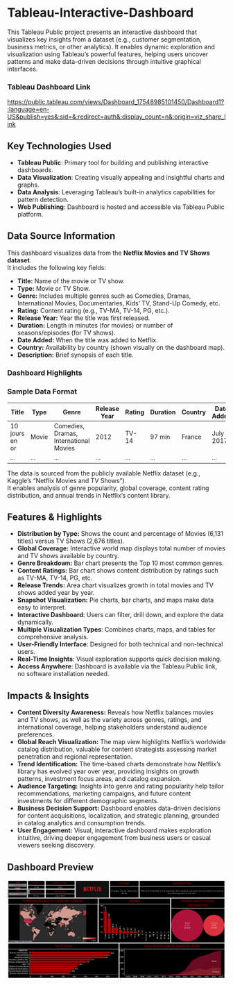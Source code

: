 # Tableau-Interactive-Dashboard

This Tableau Public project presents an interactive dashboard that visualizes key insights from a dataset (e.g., customer segmentation, business metrics, or other analytics). It enables dynamic exploration and visualization using Tableau’s powerful features, helping users uncover patterns and make data-driven decisions through intuitive graphical interfaces.

### Tableau Dashboard Link

https://public.tableau.com/views/Dashboard_17548985101450/Dashboard1?:language=en-US&publish=yes&:sid=&:redirect=auth&:display_count=n&:origin=viz_share_link

## Key Technologies Used

- **Tableau Public**: Primary tool for building and publishing interactive dashboards.
- **Data Visualization**: Creating visually appealing and insightful charts and graphs.
- **Data Analysis**: Leveraging Tableau’s built-in analytics capabilities for pattern detection.
- **Web Publishing**: Dashboard is hosted and accessible via Tableau Public platform.

## Data Source Information

This dashboard visualizes data from the **Netflix Movies and TV Shows dataset**.  
It includes the following key fields:

- **Title:** Name of the movie or TV show.
- **Type:** Movie or TV Show.
- **Genre:** Includes multiple genres such as Comedies, Dramas, International Movies, Documentaries, Kids’ TV, Stand-Up Comedy, etc.
- **Rating:** Content rating (e.g., TV-MA, TV-14, PG, etc.).
- **Release Year:** Year the title was first released.
- **Duration:** Length in minutes (for movies) or number of seasons/episodes (for TV shows).
- **Date Added:** When the title was added to Netflix.
- **Country:** Availability by country (shown visually on the dashboard map).
- **Description:** Brief synopsis of each title.

### Dashboard Highlights



### Sample Data Format

| Title                        | Type   | Genre                         | Release Year | Rating | Duration | Country    | Date Added   |
|------------------------------|--------|-------------------------------|--------------|--------|----------|------------|--------------|
| 10 jours en or               | Movie  | Comedies, Dramas, International Movies | 2012         | TV-14  | 97 min   | France     | July 1, 2017 |
| ...                          | ...    | ...                           | ...          | ...    | ...      | ...        | ...          |

The data is sourced from the publicly available Netflix dataset (e.g., Kaggle’s “Netflix Movies and TV Shows”).  
It enables analysis of genre popularity, global coverage, content rating distribution, and annual trends in Netflix’s content library.



## Features & Highlights

- **Distribution by Type:** Shows the count and percentage of Movies (6,131 titles) versus TV Shows (2,676 titles).
- **Global Coverage:** Interactive world map displays total number of movies and TV shows available by country.
- **Genre Breakdown:** Bar chart presents the Top 10 most common genres.
- **Content Ratings:** Bar chart shows content distribution by ratings such as TV-MA, TV-14, PG, etc.
- **Release Trends:** Area chart visualizes growth in total movies and TV shows added year by year.
- **Snapshot Visualization:** Pie charts, bar charts, and maps make data easy to interpret.
- **Interactive Dashboard**: Users can filter, drill down, and explore the data dynamically.
- **Multiple Visualization Types**: Combines charts, maps, and tables for comprehensive analysis.
- **User-Friendly Interface**: Designed for both technical and non-technical users.
- **Real-Time Insights**: Visual exploration supports quick decision making.
- **Access Anywhere**: Dashboard is available via the Tableau Public link, no software installation needed.

## Impacts & Insights

- **Content Diversity Awareness:** Reveals how Netflix balances movies and TV shows, as well as the variety across genres, ratings, and international coverage, helping stakeholders understand audience preferences.
- **Global Reach Visualization:** The map view highlights Netflix’s worldwide catalog distribution, valuable for content strategists assessing market penetration and regional representation.
- **Trend Identification:** The time-based charts demonstrate how Netflix’s library has evolved year over year, providing insights on growth patterns, investment focus areas, and catalog expansion.
- **Audience Targeting:** Insights into genre and rating popularity help tailor recommendations, marketing campaigns, and future content investments for different demographic segments.
- **Business Decision Support:** Dashboard enables data-driven decisions for content acquisitions, localization, and strategic planning, grounded in catalog analytics and consumption trends.
- **User Engagement:** Visual, interactive dashboard makes exploration intuitive, driving deeper engagement from business users or casual viewers seeking discovery.



## Dashboard Preview

![Tableau-Interactive-Dashboard](https://github.com/sahil-sharma-19/Tableau-Interactive-Dashboard/blob/main/Snapshot%20of%20the%20Dashboard.png)

